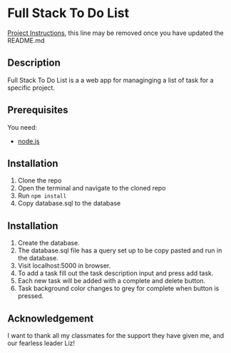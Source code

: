 # Full Stack To Do List

[Project Instructions](./INSTRUCTIONS.md), this line may be removed once you have updated the README.md

## Description

Full Stack To Do List is a a web app for managinging a list of task for a specific project.

## Prerequisites

You need:
- [node.js](https://nodejs.org/en/download/)

## Installation

1. Clone the repo
2. Open the terminal and navigate to the cloned repo
3. Run `npm install`
4. Copy database.sql to the database

## Installation

1. Create the database.
2. The database.sql file has a query set up to be copy pasted and run in the database.
3. Visit localhost:5000 in browser.
4. To add a task fill out the task description input and press add task.
5. Each new task will be added with a complete and delete button.
6. Task background color changes to grey for complete when button is pressed.

## Acknowledgement

I want to thank all my classmates for the support they have given me, and our fearless leader Liz!

